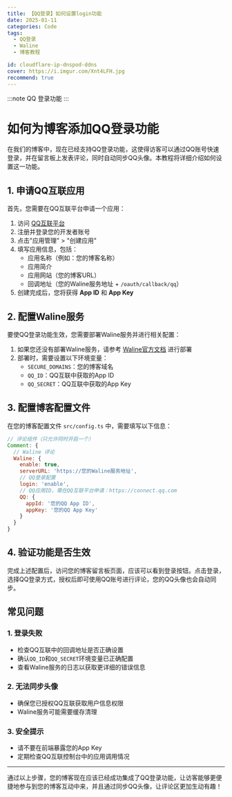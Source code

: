 ```yaml
---
title: 【QQ登录】如何设置login功能
date: 2025-01-11
categories: Code
tags: 
  - QQ登录
  - Waline
  - 博客教程

id: cloudflare-ip-dnspod-ddns
cover: https://i.imgur.com/Xnt4LFH.jpg
recommend: true
---
```


:::note
 QQ 登录功能
:::

# 如何为博客添加QQ登录功能

在我们的博客中，现在已经支持QQ登录功能，这使得访客可以通过QQ账号快速登录，并在留言板上发表评论，同时自动同步QQ头像。本教程将详细介绍如何设置这一功能。

## 1. 申请QQ互联应用

首先，您需要在QQ互联平台申请一个应用：

1. 访问 [QQ互联平台](https://connect.qq.com/)
2. 注册并登录您的开发者账号
3. 点击"应用管理" > "创建应用"
4. 填写应用信息，包括：
   - 应用名称（例如：您的博客名称）
   - 应用简介
   - 应用网站（您的博客URL）
   - 回调地址（您的Waline服务地址 + `/oauth/callback/qq`）
5. 创建完成后，您将获得 **App ID** 和 **App Key**

## 2. 配置Waline服务

要使QQ登录功能生效，您需要部署Waline服务并进行相关配置：

1. 如果您还没有部署Waline服务，请参考 [Waline官方文档](https://waline.js.org/guide/get-started.html) 进行部署
2. 部署时，需要设置以下环境变量：
   - `SECURE_DOMAINS`：您的博客域名
   - `QQ_ID`：QQ互联中获取的App ID
   - `QQ_SECRET`：QQ互联中获取的App Key

## 3. 配置博客配置文件

在您的博客配置文件 `src/config.ts` 中，需要填写以下信息：

```js
// 评论组件（只允许同时开启一个）
Comment: {
  // Waline 评论
  Waline: {
    enable: true,
    serverURL: 'https://您的Waline服务地址',
    // QQ登录配置
    login: 'enable',
    // QQ应用ID，需在QQ互联平台申请：https://connect.qq.com
    QQ: {
      appId: '您的QQ App ID',
      appKey: '您的QQ App Key'
    }
  }
}
```

## 4. 验证功能是否生效

完成上述配置后，访问您的博客留言板页面，应该可以看到登录按钮。点击登录，选择QQ登录方式，授权后即可使用QQ账号进行评论，您的QQ头像也会自动同步。

## 常见问题

### 1. 登录失败

- 检查QQ互联中的回调地址是否正确设置
- 确认`QQ_ID`和`QQ_SECRET`环境变量已正确配置
- 查看Waline服务的日志以获取更详细的错误信息

### 2. 无法同步头像

- 确保您已授权QQ互联获取用户信息权限
- Waline服务可能需要缓存清理

### 3. 安全提示

- 请不要在前端暴露您的App Key
- 定期检查QQ互联控制台中的应用调用情况

---

通过以上步骤，您的博客现在应该已经成功集成了QQ登录功能，让访客能够更便捷地参与到您的博客互动中来，并且通过同步QQ头像，让评论区更加生动有趣！ 
